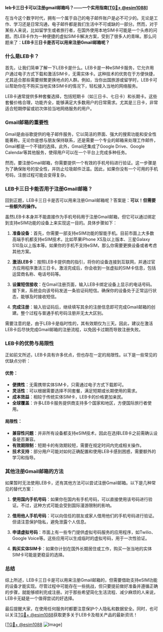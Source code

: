 **leb卡三日卡可以注册gmail邮箱吗？——一个实用指南[[TG💪+ @esim1088](https://t.me/s/esim1088)]**

在当今这个数字时代，拥有一个属于自己的电子邮件账户是必不可少的。无论是工作、学习还是日常沟通，电子邮件都是我们生活中不可或缺的一部分。然而，对于某些人来说，比如留学生或者旅行者，在国外使用本地SIM卡可能是一个头疼的问题。而LEB卡作为一种便捷的虚拟SIM卡解决方案，受到了很多人的青睐。那么问题来了：**LEB卡三日卡是否可以用来注册Gmail邮箱呢？**

### 什么是LEB卡？

首先，让我们简单了解一下LEB卡是什么。LEB卡是一种eSIM卡服务，它允许用户通过电子方式下载和激活SIM卡，无需实体卡。这种技术的优势在于方便快捷，尤其适合那些需要频繁更换地点的人群。例如，当你出国旅游或留学时，LEB卡可以帮助你在不购买当地实体SIM卡的情况下，轻松接入当地的网络服务。

LEB卡通常提供多种套餐选择，包括短期卡（如三日卡、七日卡）和长期卡。这些套餐价格合理，功能齐全，能够满足大多数用户的日常需求。尤其是三日卡，非常适合短期停留或初次体验当地网络服务的用户。

### Gmail邮箱的重要性

Gmail是由谷歌提供的电子邮件服务，它以简洁的界面、强大的搜索功能和安全性能著称。无论你是想与朋友保持联系，还是需要一个专业的邮箱来处理工作邮件，Gmail都是一个不错的选择。此外，Gmail还集成了Google Drive、Google Calendar等其他服务，使得用户可以在一个平台上完成多种任务。

然而，要注册Gmail邮箱，你需要提供一个有效的手机号码进行验证。这一步骤是为了确保账号的安全性，并防止垃圾邮件泛滥。因此，如果你没有一个可用的手机号码，注册过程可能会变得复杂。

### LEB卡三日卡能否用于注册Gmail邮箱？

回到正题，LEB卡三日卡是否可以用来注册Gmail邮箱呢？答案是：**可以！但需要一些额外的操作。**

虽然LEB卡本身并不能直接作为手机号码用于注册Gmail邮箱，但它可以通过绑定到支持eSIM功能的设备上来实现这一目的。具体步骤如下：

1. **准备设备**：首先，你需要一部支持eSIM功能的智能手机。目前市面上大多数高端手机都支持eSIM技术，比如苹果iPhone XS及以上版本、三星Galaxy S10及以上版本等。如果你的手机不支持eSIM，那么你需要更换设备或者考虑其他方案。

2. **激活LEB卡**：按照LEB卡提供商的指引，将你的设备连接到互联网，并通过官方应用程序激活三日卡。激活完成后，你会收到一张虚拟的SIM卡信息，包括运营商名称、电话号码等。

3. **设置短信接收**：在Gmail注册页面，输入LEB卡绑定设备上显示的电话号码。接下来，系统会向该号码发送一条验证码短信。确保你的设备处于正常运行状态，能够及时接收短信。

4. **完成注册**：输入验证码后，继续填写其余的注册信息即可完成Gmail邮箱的创建。整个过程与普通手机号码注册并无太大区别。

需要注意的是，由于LEB卡是临时性的，其有效期仅为三天。因此，建议在激活LEB卡后尽快完成Gmail邮箱的注册流程，以免因卡过期而导致注册失败。

### LEB卡的优势与局限性

正如前文所述，LEB卡具有许多优点，但也存在一定的局限性。以下是一些常见的优缺点分析：

#### 优势：
- **便携性**：无需携带实体SIM卡，只需通过电子方式下载即可。
- **灵活性**：可以根据需要选择不同套餐，满足短期或长期使用的需求。
- **成本效益**：相较于传统实体SIM卡，LEB卡的价格更加亲民。
- **全球覆盖**：许多LEB卡服务提供商支持多个国家和地区，方便国际旅行者使用。

#### 局限性：
- **兼容性问题**：并非所有设备都支持eSIM技术，因此在选择LEB卡之前需确认设备是否兼容。
- **有效期限制**：短期卡的有效期较短，需要在规定时间内完成相关操作。
- **技术支持**：部分用户可能对如何正确配置和使用LEB卡感到困惑，需要额外的学习和指导。

### 其他注册Gmail邮箱的方法

如果暂时无法使用LEB卡，还有其他方法可以尝试注册Gmail邮箱。以下是几种常见的替代方案：

1. **使用国内手机号码**：如果你在国内有手机号码，可以直接使用该号码进行验证。不过，这种方式可能会受到国际漫游限制的影响。

2. **借用他人手机号码**：可以向信任的朋友或家人借用他们的手机号码进行验证。但请注意保护隐私，避免泄露个人信息。

3. **申请虚拟号码**：市面上有一些专门提供虚拟号码服务的应用程序，如Twilio、Google Voice等。这些应用可以生成临时的虚拟号码，用于一次性验证。

4. **购买实体SIM卡**：如果你计划在国外长期居住或工作，购买一张当地的实体SIM卡可能是更稳妥的选择。

### 总结

综上所述，LEB卡三日卡是可以用来注册Gmail邮箱的，但需要借助支持eSIM功能的设备才能实现。尽管过程中可能存在一些挑战，但只要提前做好准备并遵循正确的步骤，就能够顺利完成注册。对于那些希望简化生活流程、减少麻烦的人来说，LEB卡无疑是一个值得尝试的好选择。

最后提醒大家，在使用任何服务时都要注意保护个人隐私和数据安全。同时，也可以关注[TG💪+ @esim1088](https://t.me/s/esim1088)获取更多关于LEB卡及相关产品的最新资讯！

[[TG💪+ @esim1088](https://t.me/s/esim1088) ![Image](https://i.postimg.cc/4NQfJmqS/Snipaste-2025-05-13-00-14-12.png)]